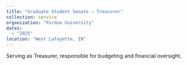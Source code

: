 ```yaml
---
title: "Graduate Student Senate – Treasurer"
collection: service
organization: "Purdue University"
dates:
  - "2025"
location: "West Lafayette, IN"
---
```


Serving as Treasurer, responsible for budgeting and financial oversight.